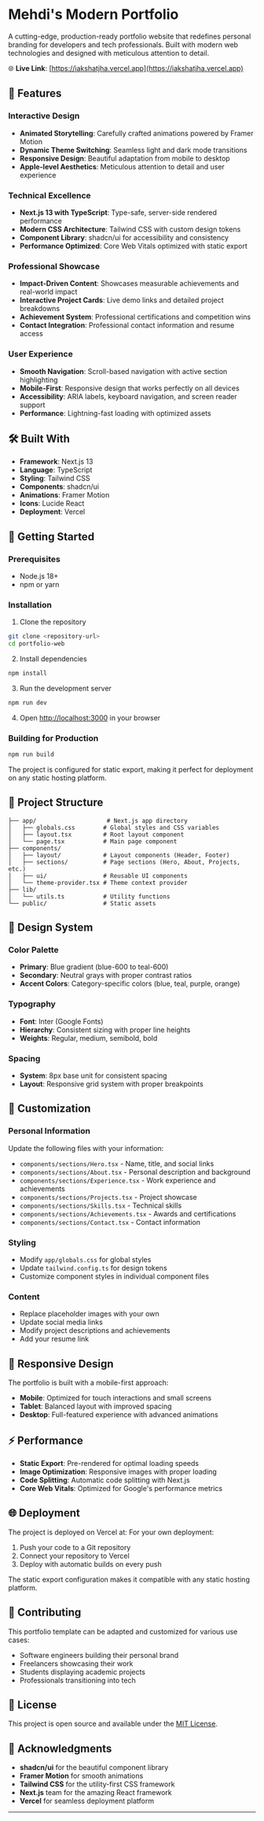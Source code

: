 # Mehdi's Modern Portfolio

A cutting-edge, production-ready portfolio website that redefines personal branding for developers and tech professionals. Built with modern web technologies and designed with meticulous attention to detail.

🌐 **Live Link**: [https://iakshatjha.vercel.app](https://iakshatjha.vercel.app)

## 🌟 Features

### Interactive Design
- **Animated Storytelling**: Carefully crafted animations powered by Framer Motion
- **Dynamic Theme Switching**: Seamless light and dark mode transitions
- **Responsive Design**: Beautiful adaptation from mobile to desktop
- **Apple-level Aesthetics**: Meticulous attention to detail and user experience

### Technical Excellence
- **Next.js 13 with TypeScript**: Type-safe, server-side rendered performance
- **Modern CSS Architecture**: Tailwind CSS with custom design tokens
- **Component Library**: shadcn/ui for accessibility and consistency
- **Performance Optimized**: Core Web Vitals optimized with static export

### Professional Showcase
- **Impact-Driven Content**: Showcases measurable achievements and real-world impact
- **Interactive Project Cards**: Live demo links and detailed project breakdowns
- **Achievement System**: Professional certifications and competition wins
- **Contact Integration**: Professional contact information and resume access

### User Experience
- **Smooth Navigation**: Scroll-based navigation with active section highlighting
- **Mobile-First**: Responsive design that works perfectly on all devices
- **Accessibility**: ARIA labels, keyboard navigation, and screen reader support
- **Performance**: Lightning-fast loading with optimized assets

## 🛠️ Built With

- **Framework**: Next.js 13
- **Language**: TypeScript
- **Styling**: Tailwind CSS
- **Components**: shadcn/ui
- **Animations**: Framer Motion
- **Icons**: Lucide React
- **Deployment**: Vercel

## 🚀 Getting Started

### Prerequisites
- Node.js 18+ 
- npm or yarn

### Installation

1. Clone the repository
```bash
git clone <repository-url>
cd portfolio-web
```

2. Install dependencies
```bash
npm install
```

3. Run the development server
```bash
npm run dev
```

4. Open [http://localhost:3000](http://localhost:3000) in your browser

### Building for Production

```bash
npm run build
```

The project is configured for static export, making it perfect for deployment on any static hosting platform.

## 📁 Project Structure

```
├── app/                    # Next.js app directory
│   ├── globals.css        # Global styles and CSS variables
│   ├── layout.tsx         # Root layout component
│   └── page.tsx           # Main page component
├── components/
│   ├── layout/            # Layout components (Header, Footer)
│   ├── sections/          # Page sections (Hero, About, Projects, etc.)
│   ├── ui/                # Reusable UI components
│   └── theme-provider.tsx # Theme context provider
├── lib/
│   └── utils.ts           # Utility functions
└── public/                # Static assets
```

## 🎨 Design System

### Color Palette
- **Primary**: Blue gradient (blue-600 to teal-600)
- **Secondary**: Neutral grays with proper contrast ratios
- **Accent Colors**: Category-specific colors (blue, teal, purple, orange)

### Typography
- **Font**: Inter (Google Fonts)
- **Hierarchy**: Consistent sizing with proper line heights
- **Weights**: Regular, medium, semibold, bold

### Spacing
- **System**: 8px base unit for consistent spacing
- **Layout**: Responsive grid system with proper breakpoints

## 🔧 Customization

### Personal Information
Update the following files with your information:
- `components/sections/Hero.tsx` - Name, title, and social links
- `components/sections/About.tsx` - Personal description and background
- `components/sections/Experience.tsx` - Work experience and achievements
- `components/sections/Projects.tsx` - Project showcase
- `components/sections/Skills.tsx` - Technical skills
- `components/sections/Achievements.tsx` - Awards and certifications
- `components/sections/Contact.tsx` - Contact information

### Styling
- Modify `app/globals.css` for global styles
- Update `tailwind.config.ts` for design tokens
- Customize component styles in individual component files

### Content
- Replace placeholder images with your own
- Update social media links
- Modify project descriptions and achievements
- Add your resume link

## 📱 Responsive Design

The portfolio is built with a mobile-first approach:
- **Mobile**: Optimized for touch interactions and small screens
- **Tablet**: Balanced layout with improved spacing
- **Desktop**: Full-featured experience with advanced animations

## ⚡ Performance

- **Static Export**: Pre-rendered for optimal loading speeds
- **Image Optimization**: Responsive images with proper loading
- **Code Splitting**: Automatic code splitting with Next.js
- **Core Web Vitals**: Optimized for Google's performance metrics

## 🌐 Deployment

The project is deployed on Vercel at:
For your own deployment:

1. Push your code to a Git repository
2. Connect your repository to Vercel
3. Deploy with automatic builds on every push

The static export configuration makes it compatible with any static hosting platform.

## 🤝 Contributing

This portfolio template can be adapted and customized for various use cases:
- Software engineers building their personal brand
- Freelancers showcasing their work
- Students displaying academic projects
- Professionals transitioning into tech

## 📄 License

This project is open source and available under the [MIT License](LICENSE).

## 🙏 Acknowledgments

- **shadcn/ui** for the beautiful component library
- **Framer Motion** for smooth animations
- **Tailwind CSS** for the utility-first CSS framework
- **Next.js** team for the amazing React framework
- **Vercel** for seamless deployment platform

---
